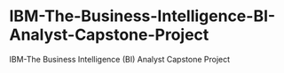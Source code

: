 # IBM-The-Business-Intelligence-BI-Analyst-Capstone-Project
IBM-The Business Intelligence (BI) Analyst Capstone Project
